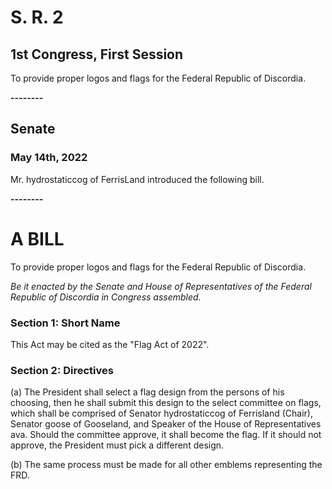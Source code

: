 # S. R. 2
## 1st Congress, First Session

To provide proper logos and flags for the Federal Republic of Discordia.

**--------**
## Senate
### May 14th, 2022
Mr. hydrostaticcog of FerrisLand introduced the following bill.

**--------**
# A BILL

To provide proper logos and flags for the Federal Republic of Discordia.

*Be it enacted by the Senate and House of Representatives of the Federal Republic of Discordia in Congress assembled.*

### Section 1: Short Name

This Act may be cited as the "Flag Act of 2022".

### Section 2: Directives

(a) The President shall select a flag design from the persons of his choosing, then he shall submit this design to the select committee on flags, which shall be comprised of Senator hydrostaticcog of Ferrisland (Chair), Senator goose of Gooseland, and Speaker of the House of Representatives ava. Should the committee approve, it shall become the flag. If it should not approve, the President must pick a different design.

(b) The same process must be made for all other emblems representing the FRD.